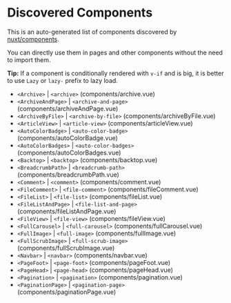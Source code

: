 # Discovered Components

This is an auto-generated list of components discovered by [nuxt/components](https://github.com/nuxt/components).

You can directly use them in pages and other components without the need to import them.

**Tip:** If a component is conditionally rendered with `v-if` and is big, it is better to use `Lazy` or `lazy-` prefix to lazy load.

- `<Archive>` | `<archive>` (components/archive.vue)
- `<ArchiveAndPage>` | `<archive-and-page>` (components/archiveAndPage.vue)
- `<ArchiveByFile>` | `<archive-by-file>` (components/archiveByFile.vue)
- `<ArticleView>` | `<article-view>` (components/articleView.vue)
- `<AutoColorBadge>` | `<auto-color-badge>` (components/autoColorBadge.vue)
- `<AutoColorBadges>` | `<auto-color-badges>` (components/autoColorBadges.vue)
- `<Backtop>` | `<backtop>` (components/backtop.vue)
- `<BreadcrumbPath>` | `<breadcrumb-path>` (components/breadcrumbPath.vue)
- `<Comment>` | `<comment>` (components/comment.vue)
- `<FileComment>` | `<file-comment>` (components/fileComment.vue)
- `<FileList>` | `<file-list>` (components/fileList.vue)
- `<FileListAndPage>` | `<file-list-and-page>` (components/fileListAndPage.vue)
- `<FileView>` | `<file-view>` (components/fileView.vue)
- `<FullCarousel>` | `<full-carousel>` (components/fullCarousel.vue)
- `<FullImage>` | `<full-image>` (components/fullImage.vue)
- `<FullScrubImage>` | `<full-scrub-image>` (components/fullScrubImage.vue)
- `<Navbar>` | `<navbar>` (components/navbar.vue)
- `<PageFoot>` | `<page-foot>` (components/pageFoot.vue)
- `<PageHead>` | `<page-head>` (components/pageHead.vue)
- `<Pagination>` | `<pagination>` (components/pagination.vue)
- `<PaginationPage>` | `<pagination-page>` (components/paginationPage.vue)
